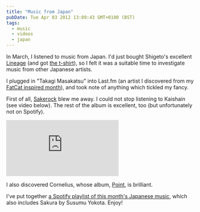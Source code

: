```yaml
---
title: "Music from Japan"
pubDate: Tue Apr 03 2012 13:09:43 GMT+0100 (BST)
tags:
  - music
  - videos
  - japan
---
```


<p>In March, I listened to music from Japan. I'd just bought Shigeto's excellent <a title="Lineage Release on Ghostly Site" href="http://ghostly.com/releases/lineage-ep">Lineage</a> (and got <a href="http://www.theghostlystore.com/collections/clothing/products/lineage-tee">the t-shirt</a>), so I felt it was a suitable time to investigate music from other Japanese artists.</p>

<p>I plugged in &quot;Takagi Masakatsu&quot; into Last.fm (an artist I discovered from my <a title="FatCat playlist on Spotify" href="http://open.spotify.com/user/bonanza9/playlist/0ZRuMeKCRaBkfkxv8yXh43">FatCat inspired month</a>), and took note of anything which tickled my fancy.</p>

<p>First of all, <a title="Sakerock on YouTube" href="http://www.youtube.com/results?search_query=sakerock&amp;oq=sakerock&amp;aq=f&amp;aqi=g1&amp;aql=&amp;gs_l=youtube.3..0.1401l3626l0l3750l12l12l1l0l0l0l301l1185l4j6j0j1l11l0.">Sakerock</a> blew me away. I could not stop listening to Kaishain (see video below). The rest of the album is excellent, too (but unfortunately not on Spotify).</p>

<iframe style="--width: 500; --height: 281" src="https://www.youtube-nocookie.com/embed/RBXM4f6xW8M?rel=0&amp;showinfo=0&amp;showsearch=0&amp;modestbranding=1&amp;autohide=1" frameborder="0" allowfullscreen></iframe>

<p>I also discovered Cornelius, whose album, <a title="Point on Spotify" href="http://open.spotify.com/album/5lSdPoQZHkcLVsUZPUKFTD">Point</a>, is brilliant.</p>

<p>I've put together <a href="http://open.spotify.com/user/bonanza9/playlist/6yygRikWBgZ65CWonmHa57">a Spotify playlist of this month's Japanese music</a>, which also includes Sakura by Susumu Yokota. Enjoy!</p>
